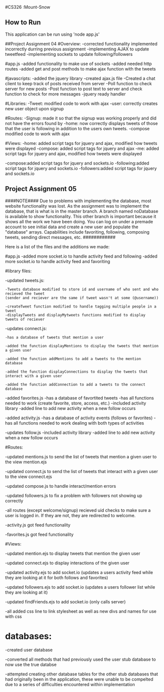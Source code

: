 #CS326 :Mount-Snow

## How to Run
This application can be run using 'node app.js'

##Project Assignment 04
#Overview:
-corrected functionality implemented incorrectly durring previous assignment
-implementing AJAX to update tweetfeed
-implementing sockets to update following/followers

#app.js
-added functionality to make use of sockets
-added needed http routes
-added get and post methods to make ajax function with the tweets

#javascripts:
-added the jquery library
-created ajax.js file
	-Created a chat client to keep track of posts received from server
	-Poll function to check server for new posts
	-Post function to post text to server and check function to check for more messages
	-jquery ready handler


#Libraries:
-Tweet: modified code to work with ajax
-user: correctly creates new user object upon signup

#Routes:
-Signup: made it so that the signup was working properly and did not have the errors found by 
-home: now correctly displays tweets of those that the user is following in addition to the users own tweets.
-compose modified code to work with ajax


#Views:
-home: added script tags for jquery and ajax, modified how tweets were displayed
-compose: added script tags for jquery and ajax
-me: added script tags for jquery and ajax, modified how tweets were displayed

-compose:added script tags for jquery and sockets.io
-following:added script tags for jquery and sockets.io
-followers:added script tags for jquery and sockets.io



## Project Assignment 05

####NOTE####
Due to problems with implementing the database, most website functionality was lost. As the assignment was to
implement the database, that is what is in the master branch. A branch named noDatabase is available to show functionality.
This other branch is important because it shows all the work we have been doing. You can log on under a premade account to see initial data
and create a new user and populate the "database" arrays. Capabilities include favoriting, following, composing tweets, sending direct messages, etc.
############

Here is a list of the files and the additions we made:

#app.js
-added more socket.io to handle activity feed and following
-added more socket.io to handle activity feed and favoriting

#library files:

-updated tweets.js:

	-Tweets database modified to store id and username of who sent and who recieved the tweet
	(sender and reciever are the same if tweet wasn't at some (@username))
	
	-createTweet function modified to handle tagging multiple people in a tweet
	-displayTweets and displayMytweets functions modified to display tweets of reciever

-updates connect.js:

	-has a database of tweets that mention a user
	
	-added the function displayMentions to display the tweets that mention a given user
	
	-added the function addMentions to add a tweets to the mention database
	
	-added the function displayConnections to display the tweets that interact with a given user
	
	-added the function addConnection to add a tweets to the connect database
	
-added favorites.js 
	-has a database of favortited tweets
	-has all functions needed to work (create favorite, store, access, etc.)
	-included activity library
	-added line to add new activity when a new follow occurs
	
-added activity.js 
	-has a database of activity events (follows or favorites)
	-has all functions needed to work dealing with both types of activities
	
-updates follow.js
	-included activity library
	-added line to add new activity when a new follow occurs
	
#Routes:

-updated mentions.js to send the list of tweets that mention a given user to the view mention.ejs

-updated connect.js to send the list of tweets that interact with a given user to the view connect.ejs

-updated compose.js to handle interact/mention errors

-updated followers.js to fix a problem with followers not showing up correctly

-all routes (except welcome/signup) recieved uid checks to make sure a user is logged in. If they are not, they are redirected to welcome.

-activity.js got feed functionality

-favorites.js got feed functionality

	

#Views:

-updated mention.ejs to display tweets that mention the given user

-updated connect.ejs to display interactions of the given user

-updated activity.ejs to add socket.io (updates a users activity feed while they are looking at it for both follows and favorites)

-updated followers.ejs to add socket.io (updates a users follower list while they are looking at it)

-updated findFriends.ejs to add socket.io (only calls server)

-all added css line to link stylesheet as well as new divs and names for use with css


# databases:
-created user database

-converted all methods that had previously used the user stub database to now use the true databse

-attempted creating other database tables for the other stub databases that had originally been in the application, these were unable to be compelted due to a series of difficulties encountered within implementation
